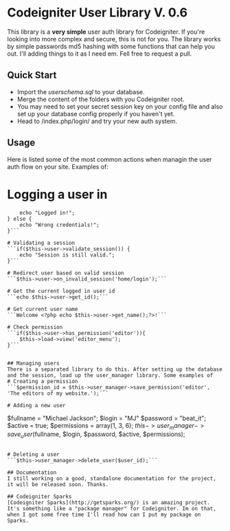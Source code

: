 # Codeigniter User Library V. 0.6 
This library is a **very simple** user auth library for Codeigniter. If you're looking into more complex and secure, this is not for you.
The library works by simple passwords md5 hashing with some functions that can help you out.
I'll adding things to it as I need em. Fell free to request a pull.

## Quick Start
* Import the _userschema.sql_ to your database.
* Merge the content of the folders with you Codeigniter root.
* You may need to set your secret session key on your config file and also set up your database config properly if you haven't yet.
* Head to /index.php/login/ and try your new auth system.

## Usage
Here is listed some of the most common actions when managin the user auth flow on your site. Examples of:
# Logging a user in
```if($this->login()){
	echo "Logged in!";
} else {
	echo "Wrong credentials!";
}```

# Validating a session
```if($this->user->validate_session()) {
	echo "Session is still valid.";
}```

# Redirect user based on valid session
```$this->user->on_invalid_session('home/login');```

# Get the current logged in user id
```echo $this->user->get_id();```

# Get current user name
```Welcome <?php echo $this->user->get_name();?>!```

# Check permission
```if($this->user->has_permission('editor')){
	$this->load->view('editor_menu');
}```


## Managing users
There is a separated library to do this. After setting up the database and the session, load up the user_manager library. Some examples of
# Creating a permission
```$permission_id = $this->user_manager->save_permission('editor', 'The editors of my website.');```

# Adding a new user
```
$fullname = "Michael Jackson";
$login = "MJ"
$password = "beat_it";
$active = true;
$permissions = array(1, 3, 6);
$this->user_manager->save_user($fullname, $login, $password, $active, $permissions);
```

# Deleting a user
```$this->user_manager->delete_user($user_id);```

## Documentation
I still working on a good, standalone documentation for the project, it will be released soon. Thanks.

## Codeigniter Sparks
[Codeigniter Sparks](http://getsparks.org/) is an amazing project. It's something like a "package manager" for Codeigniter. Im on that, when I got some free time I'll read how can I put my package on Sparks.

